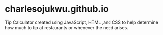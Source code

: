 # charlesojukwu.github.io
Tip Calculator created using JavaScript, HTML ,and CSS to help determine how much to tip at restaurants or whenever the need arises.
